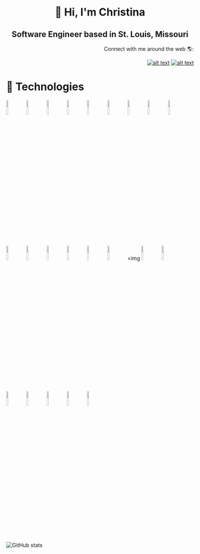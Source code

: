 <div align="center">
           <h1> 👋 Hi, I'm Christina</h1>
           <h2>Software Engineer based in St. Louis, Missouri</h2>
           </div>

<!-- ![](https://visitor-badge.laobi.icu/badge?page_id=christinichka.christinichka) -->

<!-- <h3>Full-Stack Developer</h3> -->
<div align="right"> Connect with me around the web 🌎:

<a href="https://www.linkedin.com/in/christina-varghese"> ![alt text](https://img.shields.io/badge/-LinkedIn-informational?style=plastic&logo=linkedIn&logoColor=white)</a> <a href="https://twitter.com/Christinichka">![alt text](https://img.shields.io/badge/-Twitter-informational?style=plastic&logo=Twitter&logoColor=white) </a>
           </div>
                                                               
# 💼 Technologies
<!-- Programming Languages -->
<img src="https://cdn.jsdelivr.net/gh/devicons/devicon/icons/java/java-original.svg" width=10%/> <img src="https://cdn.jsdelivr.net/gh/devicons/devicon/icons/javascript/javascript-original.svg" width=10%/> <img src="https://cdn.jsdelivr.net/gh/devicons/devicon/icons/python/python-original.svg" width=10%/> <img src="https://cdn.jsdelivr.net/gh/devicons/devicon/icons/typescript/typescript-original.svg" width=10%/> <img src="https://cdn.jsdelivr.net/gh/devicons/devicon/icons/unix/unix-original.svg" width=10%/><!-- Frameworks --> <img src="https://cdn.jsdelivr.net/gh/devicons/devicon/icons/spring/spring-original.svg" width=10%/> <img src="https://cdn.jsdelivr.net/gh/devicons/devicon/icons/bootstrap/bootstrap-original.svg" width=10%/> <img src="https://cdn.jsdelivr.net/gh/devicons/devicon/icons/angularjs/angularjs-original.svg" width=10%/><!-- Database --> <img src="https://cdn.jsdelivr.net/gh/devicons/devicon/icons/mysql/mysql-original.svg" width=10%/> <img src="https://cdn.jsdelivr.net/gh/devicons/devicon/icons/oracle/oracle-original.svg" width=10%/><!-- Tests --> <img src="https://cdn.jsdelivr.net/gh/devicons/devicon/icons/jasmine/jasmine-plain.svg" width=10%/><!-- Markup --> <img src="https://cdn.jsdelivr.net/gh/devicons/devicon/icons/html5/html5-original.svg" width=10%/> <img src="https://cdn.jsdelivr.net/gh/devicons/devicon/icons/css3/css3-original-wordmark.svg" width=10%/><!-- IDEs --> <img src="https://cdn.jsdelivr.net/gh/devicons/devicon/icons/intellij/intellij-original.svg" width=10%/> <img src="https://cdn.jsdelivr.net/gh/devicons/devicon/icons/visualstudio/visualstudio-plain.svg" width=10%/> <img 
<img src="https://cdn.jsdelivr.net/gh/devicons/devicon/icons/jupyter/jupyter-original.svg" width=10%/><!-- GitHub --> <img src="https://cdn.jsdelivr.net/gh/devicons/devicon/icons/git/git-original.svg" width=10%/> <img src="https://cdn.jsdelivr.net/gh/devicons/devicon/icons/jenkins/jenkins-original.svg" width=10%/> <img src="https://cdn.jsdelivr.net/gh/devicons/devicon/icons/pandas/pandas-original.svg" width=10%/> <img src="https://cdn.jsdelivr.net/gh/devicons/devicon/icons/trello/trello-plain.svg" width=10%/> <img src="https://cdn.jsdelivr.net/gh/devicons/devicon/icons/gradle/gradle-plain.svg" width=10%/> <img src="https://cdn.jsdelivr.net/gh/devicons/devicon/icons/apachekafka/apachekafka-original.svg" width=10%/>

          
           
<!-- <h3> My Languages and Tools: </h3> -->
<!-- ![Top Langs](https://github-readme-stats.vercel.app/api/top-langs/?username=christinichka&theme=cobalt) -->

![GitHub stats](https://github-readme-stats.vercel.app/api?username=christinichka&show_icons=true&theme=cobalt)

